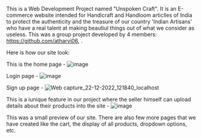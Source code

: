 This is a Web Development Project named "Unspoken Craft". 
It is an E-commerce website intended for Handicraft and Handloom articlles of India to protect the authenticity and the treasure of our country 'Indian Artisans' who have a real talent at making beautiul things out of what we consider as useless.
This was a group project developed by 4 members: https://github.com/atharvi06, .

Here is how our site look:

This is the home page -
![image](https://user-images.githubusercontent.com/88432145/209073780-11a097c8-cb25-428a-92c9-0ed256ed8176.png)

Login page -
![image](https://user-images.githubusercontent.com/88432145/209074180-fbe31220-20e4-4c2c-a0bb-f4066998012f.png)

Sign up page -
![Web capture_22-12-2022_121840_localhost](https://user-images.githubusercontent.com/88432145/209074362-1acea131-1479-4aba-a9db-a012802bb598.jpeg)

This is a iunique feature in our project where the seller himself can upload details about their products into the site -
![image](https://user-images.githubusercontent.com/88432145/209074597-9fae2308-4f30-4d3e-8e9b-ab6fa9407712.png)

This was a small preview of our site. There are also few more pages that we have created like the cart, the display of all products, dropdown options, etc.


